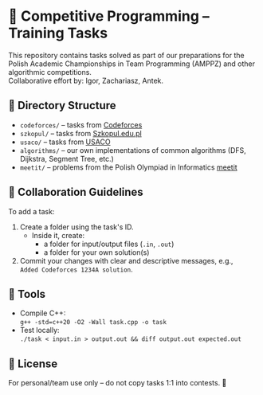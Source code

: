 # 🧠 Competitive Programming – Training Tasks

This repository contains tasks solved as part of our preparations for the Polish Academic Championships in Team Programming (AMPPZ) and other algorithmic competitions.  
Collaborative effort by: Igor, Zachariasz, Antek.

## 📁 Directory Structure

- `codeforces/` – tasks from [Codeforces](https://codeforces.com/)
- `szkopul/` – tasks from [Szkopul.edu.pl](https://szkopul.edu.pl/)
- `usaco/` – tasks from [USACO](http://www.usaco.org/)
- `algorithms/` – our own implementations of common algorithms (DFS, Dijkstra, Segment Tree, etc.)
- `meetit/` – problems from the Polish Olympiad in Informatics [meetit](https://platform.meetit.pl/)

## 👥 Collaboration Guidelines

To add a task:
1. Create a folder using the task's ID.
   - Inside it, create:
     - a folder for input/output files (`.in`, `.out`)
     - a folder for your own solution(s)
2. Commit your changes with clear and descriptive messages, e.g.,  
   `Added Codeforces 1234A solution`.

## 🔧 Tools

- Compile C++:  
  `g++ -std=c++20 -O2 -Wall task.cpp -o task`
- Test locally:  
  `./task < input.in > output.out && diff output.out expected.out`

## 📜 License

For personal/team use only – do not copy tasks 1:1 into contests. 👀
